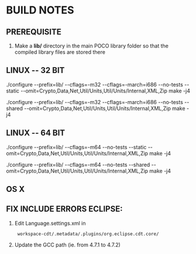 BUILD NOTES
==========================

PREREQUISITE
--------------------

1. Make a **lib/** directory in the main POCO library folder so that the compiled library files are stored there


LINUX -- 32 BIT
-----------------------

./configure --prefix=lib/ --cflags=-m32 --cflags=-march=i686 --no-tests --static --omit=Crypto,Data,Net,Util/Units,Util/Units/Internal,XML,Zip
make -j4

./configure --prefix=lib/ --cflags=-m32 --cflags=-march=i686 --no-tests --shared --omit=Crypto,Data,Net,Util/Units,Util/Units/Internal,XML,Zip
make -j4


LINUX -- 64 BIT
---------------------

./configure --prefix=lib/ --cflags=-m64 --no-tests --static --omit=Crypto,Data,Net,Util/Units,Util/Units/Internal,XML,Zip
make -j4

./configure --prefix=lib/ --cflags=-m64 --no-tests --shared --omit=Crypto,Data,Net,Util/Units,Util/Units/Internal,XML,Zip
make -j4



OS X
-----------------------







FIX INCLUDE ERRORS ECLIPSE:
---------------------------------

1. Edit Language.settings.xml in

		workspace-cdt/.metadata/.plugins/org.eclipse.cdt.core/

2. Update the GCC path (ie. from 4.7.1 to 4.7.2)

